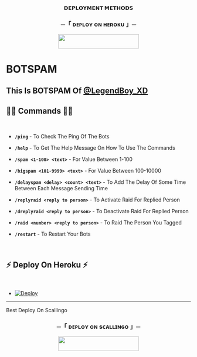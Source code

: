 <p align="center">
<b>𝗗𝗘𝗣𝗟𝗢𝗬𝗠𝗘𝗡𝗧 𝗠𝗘𝗧𝗛𝗢𝗗𝗦</b>
</p>

<h3 align="center">
    ─「 ᴅᴇᴩʟᴏʏ ᴏɴ ʜᴇʀᴏᴋᴜ 」─
</h3>

<p align="center"><a href="https://dashboard.heroku.com/new?template=https://github.com/Rajpomane/BOTSPAM"> <img src="https://img.shields.io/badge/Deploy%20On%20Heroku-black?style=for-the-badge&logo=heroku" width="220" height="38.45"/></a></p>










# BOTSPAM
<p>
<h2> This Is BOTSPAM Of <a href="https://telegram.me/LegendBot_XD">@LegendBoy_XD</a></h2>
</p>

## 👨‍💻 Commands 👨‍💻

<br>

- <b>```/ping```</b> - To Check The Ping Of The Bots

- <b>```/help```</b> - To Get The Help Message On How To Use The Commands

- <b>```/spam <1-100> <text>```</b> - For Value Between 1-100

- <b>```/bigspam <101-9999> <text>```</b> - For Value Between 100-10000

- <b>```/delayspam <delay> <count> <text>```</b> - To Add The Delay Of Some Time Between Each Message Sending Time 

- <b>```/replyraid <reply to person>```</b> - To Activate Raid For Replied Person

- <b>```/dreplyraid <reply to person>```</b> - To Deactivate Raid For Replied Person

- <b>```/raid <number> <reply to person>```</b> - To Raid The Person You Tagged

- <b>```/restart```</b> - To Restart Your Bots
<br>

## ⚡ Deploy On Heroku ⚡

<br>

- [![Deploy](https://www.herokucdn.com/deploy/button.svg)](https://heroku.com/deploy)



-----
Best Deploy On Scallingo

<h3 align="center">
    ─「 ᴅᴇᴩʟᴏʏ ᴏɴ sᴄᴀʟʟɪɴɢᴏ 」─
    
</h3>

<p align="center"><a href="https://my.scalingo.com/deploy?template=https://github.com/LEGEND-AI/BOTSPAM"> <img src="https://cdn.scalingo.com/deploy/button.svg" width="220" height="38.45"/></a></p>

<h2 align="center">
